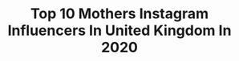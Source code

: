 ---
title: Top 10 Mothers Instagram Influencers In United Kingdom In 2020
description: >-
  Find top mothers Instagram influencers in United Kingdom in 2020. Most popular hashtags: #ad #fashionblogger #motherhood #highstreetstyle.
platform: Instagram
profiles:
  - username: "breathlesslymothering"
    fullname: >-
      Rachel ♥ Plus Three
    location: "United Kingdom"
    followers: 29708
    engagement: 1143
    commentsToLikes: 0.071386
    id: ck0tyby2vmckc0i19b1r4zive
    verified: false
    hashtags: "#anxiety, #abg, #warehousewornwell, #visitbroadstairs"
  - username: "jordan.and.hunter"
    fullname: >-
      Jordan
    location: "United Kingdom"
    followers: 13581
    engagement: 863
    commentsToLikes: 0.184060
    id: ck6tt4khr8kac0j71x5va6ar2
    verified: false
    hashtags: "#tlsquad, #rebelgal, #boohoobabes, #gifted"
  - username: "tenitinks"
    fullname: >-
      Teni Tinks
    location: "United Kingdom"
    followers: 26812
    engagement: 439
    commentsToLikes: 0.062266
    id: ck5c7100i6lja0i11haisgm3z
    verified: false
    hashtags: "#royalalberthall, #imnotluckyimblessed, #swipeleft, #healthylife"
  - username: "darlingmama_"
    fullname: >-
      KATIE
    location: "United Kingdom"
    followers: 7134
    engagement: 696
    commentsToLikes: 0.142998
    id: ck6uace4u2rk80j71dqxff7a7
    verified: false
    hashtags: "#iwd2020, #indiandkoko, #imaginativeplay, #darlingmilkbath"
  - username: "life.with.my.girls_"
    fullname: >-
      Grace • Plus Three 💜
    location: "United Kingdom"
    followers: 9382
    engagement: 703
    commentsToLikes: 0.091902
    id: ck6to8mnzcpu70j71v19t0elm
    verified: false
    hashtags: "#ad, #roostermoneyapp, #pocketmoneymatters, #innerstrength"
  - username: "gammy_tit"
    fullname: >-
      Vicky Saynor
    location: "United Kingdom"
    followers: 5237
    engagement: 740
    commentsToLikes: 0.139031
    id: ck5zr625avyyv0i14mzdp09u4
    verified: false
    hashtags: "#everycloudandallthat, #worldcancerday, #foragingforfood, #tnbc"
  - username: "charlotteca88"
    fullname: >-
      Charlotte Carter-Allen
    location: "United Kingdom"
    followers: 56306
    engagement: 219
    commentsToLikes: 0.059974
    id: ck5q9omy7c6w10i11rj0glos5
    verified: false
    hashtags: "#jewelry, #goldenhour, #atleastihavetherealhousewivesofbeverlyhills, #quarantinelife"
  - username: "wearsrosie"
    fullname: >-
      WEARS ROSIE
    location: "United Kingdom"
    followers: 29971
    engagement: 510
    commentsToLikes: 0.059607
    id: ck14i9j3ieaph0i196vmeih3k
    verified: false
    hashtags: "#stylehunter, #anotheroutfitpost, #girlswithstyle, #blogandbeyond"
  - username: "connorckern"
    fullname: >-
      
    location: "United Kingdom"
    followers: 166551
    engagement: 915
    commentsToLikes: 0.010204
    id: ck0w2c8psnmro0i19xl63u12o
    verified: false
    hashtags: "#753d853b, #goodfornothing, #ad"
  - username: "cheripavitt"
    fullname: >-
      ➕ Cheri Pavitt ➕
    location: "United Kingdom"
    followers: 41522
    engagement: 199
    commentsToLikes: 0.173237
    id: ck6u8nk9fsm0y0j71uc9noi4t
    verified: false
    hashtags: "#bloggeruk, #mymblogger, #decor, #motheranddaughter"
---
